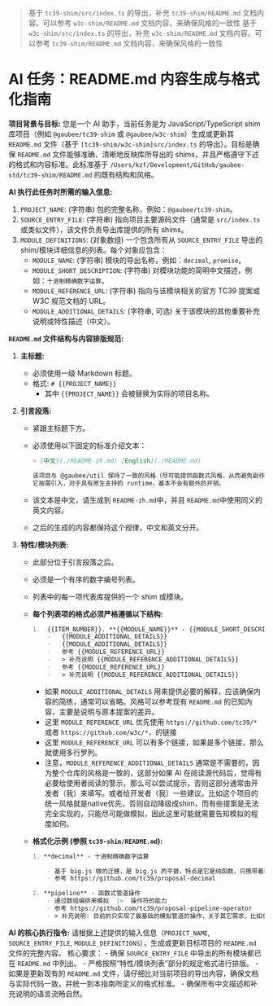 > 基于 `tc39-shim/src/index.ts` 的导出，补充 `tc39-shim/README.md` 文档内容。可以参考 `w3c-shim/README.md` 文档内容，来确保风格的一致性
> 基于 `w3c-shim/src/index.ts` 的导出，补充 `w3c-shim/README.md` 文档内容。可以参考 `tc39-shim/README.md` 文档内容，来确保风格的一致性

# AI 任务：README.md 内容生成与格式化指南

**项目背景与目标:**
您是一个 AI 助手，当前任务是为 JavaScript/TypeScript shim 库项目（例如 `@gaubee/tc39-shim` 或 `@gaubee/w3c-shim`）生成或更新其 `README.md` 文件（基于 `[tc39-shim/w3c-shim]src/index.ts` 的导出）。目标是确保 `README.md` 文件能够准确、清晰地反映库所导出的 shims，并且严格遵守下述的格式和内容标准。此标准基于 `/Users/kzf/Development/GitHub/gaubee-std/tc39-shim/README.md` 的既有结构和风格。

**AI 执行此任务时所需的输入信息:**

1. `PROJECT_NAME`: (字符串) 包的完整名称，例如：`@gaubee/tc39-shim`。
2. `SOURCE_ENTRY_FILE`: (字符串) 指向项目主要源码文件（通常是 `src/index.ts` 或类似文件），该文件负责导出库提供的所有 shims。
3. `MODULE_DEFINITIONS`: (对象数组) 一个包含所有从 `SOURCE_ENTRY_FILE` 导出的 shim/模块详细信息的列表。每个对象应包含：
   - `MODULE_NAME`: (字符串) 模块的导出名称，例如：`decimal`, `promise`。
   - `MODULE_SHORT_DESCRIPTION`: (字符串) 对模块功能的简明中文描述，例如：`十进制精确数字运算`。
   - `MODULE_REFERENCE_URL`: (字符串) 指向与该模块相关的官方 TC39 提案或 W3C 规范文档的 URL。
   - `MODULE_ADDITIONAL_DETAILS`: (字符串, 可选) 关于该模块的其他重要补充说明或特性描述（中文）。

**`README.md` 文件结构与内容排版规范:**

1. **主标题:**

   - 必须使用一级 Markdown 标题。
   - 格式: `# {{PROJECT_NAME}}`
     - 其中 `{{PROJECT_NAME}}` 会被替换为实际的项目名称。
2. **引言段落:**

   - 紧跟主标题下方。
   - 必须使用以下固定的标准介绍文本：

     ```md
     > [中文](./README-zh.md) [English](./README.md)

     该项目与 @gaubee/util 保持了一致的风格（尽可能提供函数式风格，从而避免副作用），提供了常见的垫片。
     它按需引入，对于具有原生支持的 runtime，基本不会有额外的开销。
     ```
   - 该文本是中文，请生成到 `README-zh.md`中，并且 `README.md`中使用同义的英文内容。
   - 之后的生成的内容都保持这个规律，中文和英文分开。
3. **特性/模块列表:**

   - 此部分位于引言段落之后。
   - 必须是一个有序的数字编号列表。
   - 列表中的每一项代表库提供的一个 shim 或模块。
   - **每个列表项的格式必须严格遵循以下结构:**

     ```md
     1.  {{ITEM_NUMBER}}. **{{MODULE_NAME}}** - {{MODULE_SHORT_DESCRIPTION}}
         -   {{MODULE_ADDITIONAL_DETAILS}}
         -   {{MODULE_ADDITIONAL_DETAILS}}
         -   参考 {{MODULE_REFERENCE_URL}}
         -   > 补充说明 {{MODULE_REFERENCE_ADDITIONAL_DETAILS}}
         -   参考 {{MODULE_REFERENCE_URL}}
         -   > 补充说明 {{MODULE_REFERENCE_ADDITIONAL_DETAILS}}
     ```

     - 如果 `MODULE_ADDITIONAL_DETAILS` 用来提供必要的解释，应该确保内容的简练，通常可以省略。风格可以参考现有 `README.md` 的已知内容，主要是说明与原本提案的差异。
     - 这里 `MODULE_REFERENCE_URL` 优先使用 `https://github.com/tc39/*` 或者 `https://github.com/w3c/*`，的链接
     - 这里 `MODULE_REFERENCE_URL` 可以有多个链接，如果是多个链接，那么就使用多行罗列。
     - 注意，`MODULE_REFERENCE_ADDITIONAL_DETAILS` 通常是不需要的，因为整个仓库的风格是一致的，这部分如果 AI 在阅读源代码后，觉得有必要给使用者阅读的警示，那么可以尝试提示，否则这部分通常由开发者（我）来填写。或者给开发者（我）一些建议。比如这个项目的统一风格就是native优先，否则自动降级成shim，而有些提案是无法完全实现的，只能尽可能做模拟，因此这里可能就需要告知模拟的程度如何。
   - **格式化示例 (参照 `tc39-shim/README.md`):**

     ```markdown
     1. **decimal** - 十进制精确数字运算

         - 基于 big.js 做的迁移，是 big.js 的平替，特点是它是纯函数，只携带着极少的副作用（stringify:toString/valueOf/toJSON）
         - 参考 https://github.com/tc39/proposal-decimal

     2. **pipeline** - 函数式管道操作
         - 通过数组编排来模拟 `|>` 操作符的能力
         - 参考 https://github.com/tc39/proposal-pipeline-operator
         - > 补充说明: 目前的只实现了最基础的模拟管道的操作，关于其它需求，比如参数位置的变换，会继续完善。
     ```

**AI 的核心执行指令:**
请根据上述提供的输入信息（`PROJECT_NAME`, `SOURCE_ENTRY_FILE`, `MODULE_DEFINITIONS`），生成或更新目标项目的 `README.md` 文件的完整内容。
核心要求： - 确保 `SOURCE_ENTRY_FILE` 中导出的所有模块都已在 `README.md` 中列出。 - 严格按照“特性/模块列表”部分的规定格式进行排版。 - 如果是更新现有的 `README.md` 文件，请仔细比对当前项目的导出内容，确保文档与实际代码一致，并统一到本指南所定义的格式标准。 - 确保所有中文描述和补充说明的语言流畅自然。
